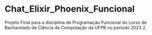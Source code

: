 # Chat_Elixir_Phoenix_Funcional
Projeto Final para a disciplina de Programação Funcional do curso de Bacharelado de Ciência da Computação da UFPB no período 2023.2.
